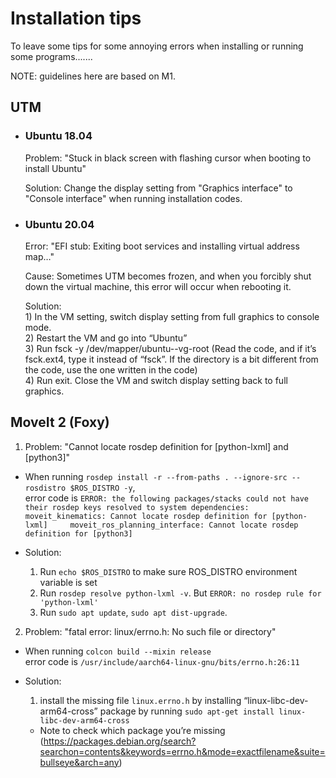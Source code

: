 # Installation tips
To leave some tips for some annoying errors when installing or running some programs.......

NOTE: guidelines here are based on M1.


## UTM 

* ### Ubuntu 18.04
  Problem: "Stuck in black screen with flashing cursor when booting to install Ubuntu"

  Solution: Change the display setting from "Graphics interface" to "Console interface" when running installation codes.

* ### Ubuntu 20.04
  Error: "EFI stub: Exiting boot services and installing virtual address map…"

  Cause: Sometimes UTM becomes frozen, and when you forcibly shut down the virtual machine, this error will occur when rebooting it.

  Solution:     
      1) In the VM setting, switch display setting from full graphics to console mode.   
      2) Restart the VM and go into “Ubuntu”    
      3) Run fsck -y /dev/mapper/ubuntu--vg-root (Read the code, and if it’s fsck.ext4, type it instead of “fsck”. If the directory is a bit different from the code, use the one written in the code)    
      4) Run exit. Close the VM and switch display setting back to full graphics.


## MoveIt 2 (Foxy)
  1. Problem: "Cannot locate rosdep definition for [python-lxml] and [python3]"    
  - When running `rosdep install -r --from-paths . --ignore-src --rosdistro $ROS_DISTRO -y`,    
  error code is `ERROR: the following packages/stacks could not have their rosdep keys resolved to system dependencies:    
    moveit_kinematics: Cannot locate rosdep definition for [python-lxml]    
    moveit_ros_planning_interface: Cannot locate rosdep definition for [python3]`

  - Solution:     
    1) Run `echo $ROS_DISTRO` to make sure ROS_DISTRO environment variable is set
    2) Run `rosdep resolve python-lxml -v`. But `ERROR: no rosdep rule for 'python-lxml'`          
    3) Run `sudo apt update`, `sudo apt dist-upgrade`.    
    
  2. Problem: "fatal error: linux/errno.h: No such file or directory"
  - When running `colcon build --mixin release`     
  error code is `/usr/include/aarch64-linux-gnu/bits/errno.h:26:11`
  
  - Solution:
    1) install the missing file `linux.errno.h` by installing “linux-libc-dev-arm64-cross” package by running `sudo apt-get install linux-libc-dev-arm64-cross`     
    * Note to check which package you’re missing
(https://packages.debian.org/search?searchon=contents&keywords=errno.h&mode=exactfilename&suite=bullseye&arch=any)
